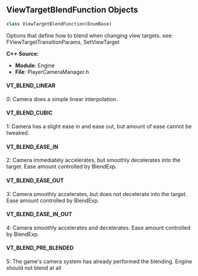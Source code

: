 ## ViewTargetBlendFunction Objects

```python
class ViewTargetBlendFunction(EnumBase)
```

Options that define how to blend when changing view targets.
see: FViewTargetTransitionParams, SetViewTarget

**C++ Source:**

- **Module**: Engine
- **File**: PlayerCameraManager.h

<a id="unreal.ViewTargetBlendFunction.VT_BLEND_LINEAR"></a>

#### VT_BLEND_LINEAR

0: Camera does a simple linear interpolation.

<a id="unreal.ViewTargetBlendFunction.VT_BLEND_CUBIC"></a>

#### VT_BLEND_CUBIC

1: Camera has a slight ease in and ease out, but amount of ease cannot be tweaked.

<a id="unreal.ViewTargetBlendFunction.VT_BLEND_EASE_IN"></a>

#### VT_BLEND_EASE_IN

2: Camera immediately accelerates, but smoothly decelerates into the target.  Ease amount controlled by BlendExp.

<a id="unreal.ViewTargetBlendFunction.VT_BLEND_EASE_OUT"></a>

#### VT_BLEND_EASE_OUT

3: Camera smoothly accelerates, but does not decelerate into the target.  Ease amount controlled by BlendExp.

<a id="unreal.ViewTargetBlendFunction.VT_BLEND_EASE_IN_OUT"></a>

#### VT_BLEND_EASE_IN_OUT

4: Camera smoothly accelerates and decelerates.  Ease amount controlled by BlendExp.

<a id="unreal.ViewTargetBlendFunction.VT_BLEND_PRE_BLENDED"></a>

#### VT_BLEND_PRE_BLENDED

5: The game's camera system has already performed the blending. Engine should not blend at all

<a id="unreal.SoundSpatializationAlgorithm"></a>